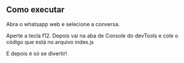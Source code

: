 
## Como executar
Abra o whatsapp web e selecione a conversa.

Aperte a tecla f12. Depois vai na aba de Console do devTools e cole o código que está no arquivo index.js

E depois é só se divertir!
